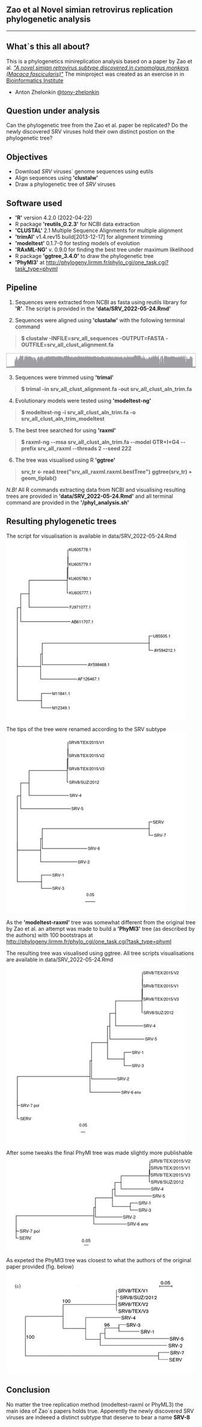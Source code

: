 Zao et al Novel simian retrovirus replication phylogenetic analysis
--------------------------------------------------------------------------------------
---------------------------------------------------------------------------------------

What`s this all about?
-------------------
This is a phylogenetics minireplication analysis based on a paper by Zao et al. 
 [*"A novel simian retrovirus subtype discovered in cynomolgus monkeys (Macaca fascicularis)"*](https://www.microbiologyresearch.org/content/journal/jgv/10.1099/jgv.0.000601)
The miniproject was created as an exercise in in [Bioinformatics Institute](https://bioinf.me/en)


- Anton Zhelonkin [@tony-zhelonkin](https://github.com/tony-zhelonkin)

Question under analysis
-------------------
Can the phylogenetic tree from the Zao et al. paper be replicated? Do the newly discovered SRV 
viruses hold their own distinct postion on the phylogenetic tree?

Objectives
-----------------
- Download *SRV* viruses` genome sequences using eutils
- Align sequences using **'clustalw'**
- Draw a phylogenetic tree of *SRV* viruses

Software used
-------------------
- **'R'** version 4.2.0 (2022-04-22) 
- R package **'reutils_0.2.3'** for NCBI data extraction
- **'CLUSTAL'** 2.1 Multiple Sequence Alignments for multiple alignment
- **'trimAl'** v1.4.rev15 build[2013-12-17] for alignment trimming
- **'modeltest'** 0.1.7-0 for testing models of evolution
- **'RAxML-NG'** v. 0.9.0 for finding the best tree under maximum likelihood
- R package **'ggtree_3.4.0'** to draw the phylogenetic tree
- **'PhyMl3'** at http://phylogeny.lirmm.fr/phylo_cgi/one_task.cgi?task_type=phyml


Pipeline
-------------------
1. Sequences were extracted from NCBI as fasta using reutils library for **'R'**. The script is provided in 
the **'data/SRV_2022-05-24.Rmd'**

2. Sequences were aligned using **'clustalw'** with the following terminal command 
> **$ clustalw -INFILE=srv_all_sequences -OUTPUT=FASTA -OUTFILE=srv_all_clust_alignment.fa**

![](https://github.com/tony-zhelonkin/SRV_Zao_replication/blob/main/ugene_all_clust_hist_quality.png)

3. Sequences were trimmed using **'trimal'** 
> **$ trimal -in srv_all_clust_alignment.fa -out srv_all_clust_aln_trim.fa**

4. Evolutionary models were tested using **'modeltest-ng'**
> **$ modeltest-ng -i srv_all_clust_aln_trim.fa -o srv_all_clust_aln_trim_modeltest**

5. The best tree searched for using **'raxml'**
> **$ raxml-ng --msa srv_all_clust_aln_trim.fa --model GTR+I+G4 --prefix srv_all_raxml --threads 2 --seed 222**

6. The tree was visualised using R **'ggtree'**
> **srv_tr <- read.tree("srv_all_raxml.raxml.bestTree")**
> **ggtree(srv_tr) + geom_tiplab()** 
 
*N.B!* All R commands extracting data from NCBI and visualising resulting trees are provided in **'data/SRV_2022-05-24.Rmd'** 
and all terminal command are provided in the **'/phyl_analysis.sh'**
 
Resulting phylogenetic trees 
------------------- 
The script for visualisation is available in data/SRV_2022-05-24.Rmd
![](https://github.com/tony-zhelonkin/SRV_Zao_replication/blob/main/srv_all_raxml_bestTree.png) 

The tips of the tree were renamed according to the SRV subtype
![](https://github.com/tony-zhelonkin/SRV_Zao_replication/blob/main/srv_all_raxml_named_bestTree.png)

As the **'modeltest-raxml'** tree was somewhat different from the original tree by Zao et al. an attempt was made 
to build a **'PhyMl3'** tree (as described by the authors) with 100 bootstraps 
at http://phylogeny.lirmm.fr/phylo_cgi/one_task.cgi?task_type=phyml

The resulting tree was visualised using ggtree. All tree scripts visualisations are available in data/SRV_2022-05-24.Rmd  
![](https://github.com/tony-zhelonkin/SRV_Zao_replication/blob/main/phyml3_all_tree.png) 

After some tweaks the final PhyMl tree was made slightly more publishable 
![](https://github.com/tony-zhelonkin/SRV_Zao_replication/blob/main/phyml3_all_tree_res.png) 

As expeted the PhyMl3 tree was closest to what the authors of the original paper provided (fig. below)
![](https://github.com/tony-zhelonkin/SRV_Zao_replication/blob/main/Zao_original_tree2.png) 

Conclusion
-------------------
No matter the tree replication method (modeltest-raxml or PhyML3) the main idea of Zao`s papers holds true. 
Apperently the newly discovered SRV viruses are indeeed a distinct subtype that deserve to bear a name **SRV-8**














